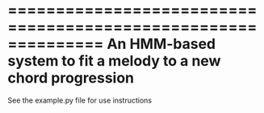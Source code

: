 ==============================================================
An HMM-based system to fit a melody to a new chord progression
==============================================================

See the example.py file for use instructions
